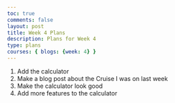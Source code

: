 ```yaml
---
toc: true
comments: false
layout: post
title: Week 4 Plans
description: Plans for Week 4
type: plans
courses: { blogs: {week: 4} }
---
```


1. Add the calculator
2. Make a blog post about the Cruise I was on last week
3. Make the calculator look good
4. Add more features to the calculator